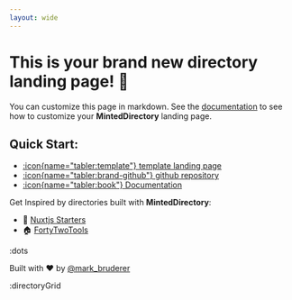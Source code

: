 ```yaml
---
layout: wide
---
```


# This is your brand new directory landing page! 👋

You can customize this page in markdown. See the [documentation]() to see how to customize your **MintedDirectory** landing page.

## Quick Start:

+ [:icon{name="tabler:template"} template landing page](https://minteddirectory.com)
+ [:icon{name="tabler:brand-github"} github repository ](https://github.com/masterkram/minted-directory)
+ [:icon{name="tabler:book"} Documentation](https://minteddirectory.com/docs)

Get Inspired by directories built with **MintedDirectory**:
+ 📗 [Nuxtjs Starters](https://nuxtstarters.com)
+ 🏠 [FortyTwoTools](https://fortytwotools.com)

:dots

Built with ❤️ by [@mark_bruderer](https://x.com/mark_bruderer)

:directoryGrid